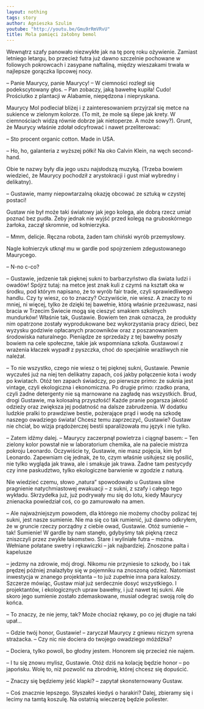 ```yaml
---
layout: nothing
tags: story
author: Agnieszka Szulim
youtube: "http://youtu.be/Gmu9rRmVRvU"
title: Mola pamięci żałobny bemol
---
```

Wewnątrz szafy panowało niezwykłe jak na tę porę roku ożywienie. Zamiast letniego letargu, bo przecież futra już dawno szczelnie pochowane w foliowych pokrowcach i zasypane naftaliną, między wieszakami trwała w najlepsze gorączka lipcowej nocy.

– Panie Maurycy, panie Maurycy! – W ciemności rozległ się podekscytowany głos. – Pan zobaczy, jaką bawełnę kupiła! Cudo! Prościutko z plantacji w Alabamie, niepędzona i niepryskana.

Maurycy Mol podleciał bliżej i z zainteresowaniem przyjrzał się metce na sukience w zielonym kolorze. (To mit, że mole są ślepe jak krety. W ciemnościach widzą równie dobrze jak nietoperze. A może sowy?). Grunt, że Maurycy właśnie zdołał odcyfrować i nawet przeliterować:

– Sto procent organic cotton. Made in USA.

– Ho, ho, galanteria z wyższej półki! Na oko Calvin Klein, na węch second-hand.

Obie te nazwy były dla jego uszu najsłodszą muzyką. (Trzeba bowiem wiedzieć, że Maurycy pochodził z arystokracji i gust miał wybredny i delikatny).

– Gustawie, mamy niepowtarzalną okazję obcować ze sztuką w czystej postaci!

Gustaw nie był może taki światowy jak jego kolega, ale dobrą rzecz umiał poznać bez pudła. Żeby jednak nie wyjść przed kolegą na gruboskórnego żarłoka, zaczął skromnie, od kołnierzyka.

– Mmm, delicje. Ręczna robota, żaden tam chiński wyrób przemysłowy.

Nagle kołnierzyk utknął mu w gardle pod spojrzeniem zdegustowanego Maurycego.

– N-no c-co?

– Gustawie, jedzenie tak pięknej sukni to barbarzyństwo dla świata ludzi i owadów! Spójrz tutaj: na metce jest znak kuli z czymś na kształt oka w środku, pod którym napisano, że to wyrób fair trade, czyli sprawiedliwego handlu. Czy ty wiesz, co to znaczy? Oczywiście, nie wiesz. A znaczy to ni mniej, ni więcej, tylko że dzięki tej bawełnie, którą właśnie przeżuwasz, nasi bracia w Trzecim Świecie mogą się cieszyć smakiem szkolnych mundurków! Właśnie tak, Gustawie. Bowiem ten znak oznacza, że produkty nim opatrzone zostały wyprodukowane bez wykorzystania pracy dzieci, bez wyzysku godziwie opłacanych pracowników oraz z poszanowaniem środowiska naturalnego. Pieniądze ze sprzedaży z tej bawełny poszły bowiem na cele społeczne, takie jak wspomniana szkoła.
Gustawowi z wrażenia kłaczek wypadł z pyszczka, choć do specjalnie wrażliwych nie należał.

– To nie wszystko, czego nie wiesz o tej pięknej sukni, Gustawie. Pewnie wyczułeś już na niej ten delikatny zapach, coś jakby połączenie kota i wody po kwiatach. Otóż ten zapach świadczy, po pierwsze primo: że suknia jest vintage, czyli ekologiczna i ekonomiczna. Po drugie primo: rzadko prana, czyli żadne detergenty nie są marnowane na zagładę nas wszystkich. Brud, drogi Gustawie, ma kolosalną przyszłość! Każde pranie pogarsza jakość odzieży oraz zwiększa jej podatność na dalsze zabrudzenia. W dodatku ludzkie pralki to prawdziwe bestie, pożerające prąd i wodę na szkodę naszego owadziego świata! Chcesz temu zaprzeczyć, Gustawie?
Gustaw nie chciał, bo wizja prądożerczej bestii sparaliżowała mu język i nie tylko.

– Zatem idźmy dalej. – Maurycy zaczerpnął powietrza i ciągnął basem: – Ten zielony kolor powstał nie w laboratorium chemika, ale na palecie mistrza pokroju Leonardo. Oczywiście ty, Gustawie, nie masz pojęcia, kim był Leonardo. Zapewniam cię jednak, że to, czym właśnie usiłujesz się posilić, nie tylko wygląda jak trawa, ale i smakuje jak trawa. Żadne tam pestycydy czy inne paskudztwo, tylko ekologiczne barwienie w zgodzie z naturą.

Nie wiedzieć czemu, słowo „natura” spowodowało u Gustawa silne pragnienie natychmiastowej ewakuacji – z sukni, z szafy i całego tego wykładu. Skrzydełka już, już podrywały mu się do lotu, kiedy Maurycy znienacka powiedział coś, co go zamurowało na amen.

– Ale najważniejszym powodem, dla którego nie możemy choćby polizać tej sukni, jest nasze sumienie. Nie ma się co tak rumienić, już dawno odkryłem, że w gruncie rzeczy porządny z ciebie owad, Gustawie. Otóż sumienie – tak! Sumienie! W gardle by nam stanęło, gdybyśmy tak piękną rzecz zniszczyli przez zwykłe łakomstwo. Stare i wyliniałe futra – można. Wełniane połatane swetry i rękawiczki – jak najbardziej. Znoszone palta i kapelusze 

– jedzmy na zdrowie, mój drogi. Nikomu nie przyniesie to szkody, bo i tak prędzej później znalazłyby się w pojemniku na znoszoną odzież. Natomiast inwestycja w znanego projektanta – to już zupełnie inna para kaloszy.
Szczerze mówiąc, Gustaw miał już serdecznie dosyć wszystkiego. I projektantów, i ekologicznych upraw bawełny, i już nawet tej sukni. Ale skoro jego sumienie zostało zdemaskowane, musiał odegrać swoją rolę do końca.

– To znaczy, że nie jemy, tak? Może chociaż rękawy, po co jej długie na taki upał…

– Gdzie twój honor, Gustawie! – zaryczał Maurycy z gniewu niczym syrena strażacka. – Czy nic nie dociera do twojego owadziego móżdżka?

– Dociera, tylko powoli, bo głodny jestem. Honorem się przecież nie najem.

– I tu się znowu mylisz, Gustawie. Otóż dziś na kolację będzie honor – po japońsku. Wolę to, niż pozwolić na zbrodnię, której chcesz się dopuścić.

– Znaczy się będziemy jeść klapki? – zapytał skonsternowany Gustaw.

– Coś znacznie lepszego. Słyszałeś kiedyś o harakiri? Dalej, zbieramy się i lecimy na tamtą koszulę. Na ostatnią wieczerzę będzie poliester.